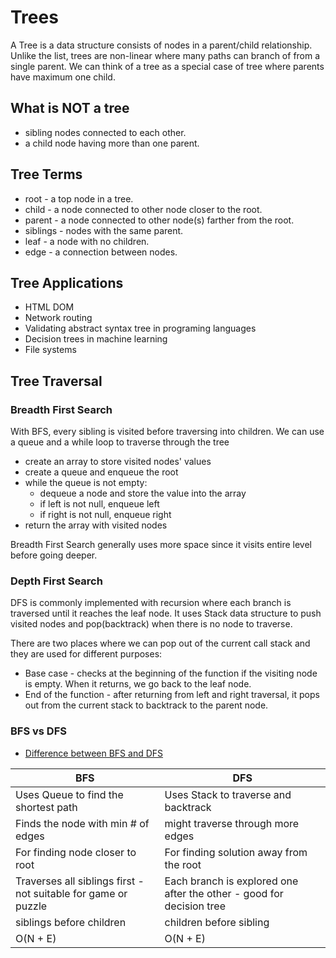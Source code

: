 # Trees

A Tree is a data structure consists of nodes in a parent/child relationship. Unlike the list, trees are non-linear where many paths can branch of from a single parent. We can think of a tree as a special case of tree where parents have maximum one child.

## What is NOT a tree

- sibling nodes connected to each other.
- a child node having more than one parent.

## Tree Terms

- root - a top node in a tree.
- child - a node connected to other node closer to the root.
- parent - a node connected to other node(s) farther from the root.
- siblings - nodes with the same parent.
- leaf - a node with no children.
- edge - a connection between nodes.

## Tree Applications

- HTML DOM
- Network routing
- Validating abstract syntax tree in programing languages
- Decision trees in machine learning
- File systems

## Tree Traversal

### Breadth First Search

With BFS, every sibling is visited before traversing into children.
We can use a queue and a while loop to traverse through the tree

- create an array to store visited nodes' values
- create a queue and enqueue the root
- while the queue is not empty:
  - dequeue a node and store the value into the array
  - if left is not null, enqueue left
  - if right is not null, enqueue right
- return the array with visited nodes

Breadth First Search generally uses more space since it visits entire level before going deeper.

### Depth First Search

DFS is commonly implemented with recursion where each branch is traversed until it reaches the leaf node. It uses Stack data structure to push visited nodes and pop(backtrack) when there is no node to traverse.

There are two places where we can pop out of the current call stack and they are used for different purposes:

- Base case - checks at the beginning of the function if the visiting node is empty. When it returns, we go back to the leaf node.
- End of the function - after returning from left and right traversal, it pops out from the current stack to backtrack to the parent node.

### BFS vs DFS

- [Difference between BFS and DFS](https://www.geeksforgeeks.org/difference-between-bfs-and-dfs/)

| BFS                                                            | DFS                                                                  |
| -------------------------------------------------------------- | -------------------------------------------------------------------- |
| Uses Queue to find the shortest path                           | Uses Stack to traverse and backtrack                                 |
| Finds the node with min # of edges                             | might traverse through more edges                                    |
| For finding node closer to root                                | For finding solution away from the root                              |
| Traverses all siblings first - not suitable for game or puzzle | Each branch is explored one after the other - good for decision tree |
| siblings before children                                       | children before sibling                                              |
| O(N + E)                                                       | O(N + E)                                                             |
